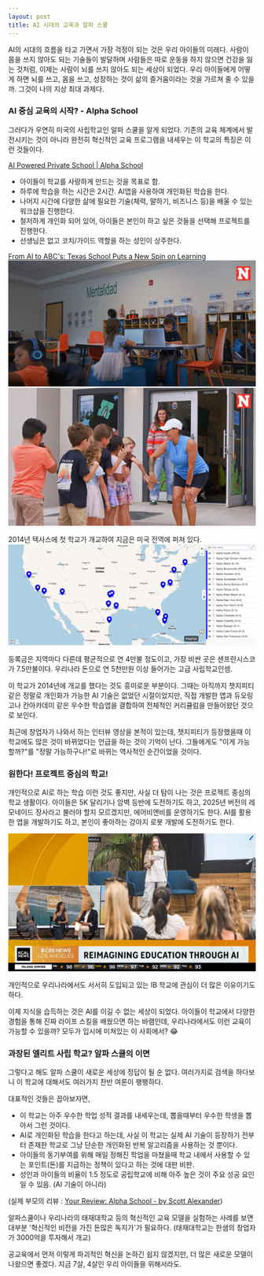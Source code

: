 ```yaml
---
layout: post
title: AI 시대의 교육과 알파 스쿨
---
```

AI의 시대의 흐름을 타고 가면서 가장 걱정이 되는 것은 우리 아이들의 미래다. 사람이 몸을 쓰지 않아도 되는 기술들이 발달하며 사람들은 따로 운동을 하지 않으면 건강을 잃는 것처럼, 이제는 사람이 뇌를 쓰지 않아도 되는 세상이 되었다. 우리 아이들에게 어떻게 하면 뇌를 쓰고, 몸을 쓰고, 성장하는 것이 삶의 즐거움이라는 것을 가르쳐 줄 수 있을까. 그것이 나의 지상 최대 과제다. 

### AI 중심 교육의 시작? - Alpha School

그러다가 우연히 미국의 사립학교인 알파 스쿨을 알게 되었다. 기존의 교육 체계에서 발전시키는 것이 아니라 완전히 혁신적인 교육 프로그램을 내세우는 이 학교의 특징은 이런 것들이다. 

[AI Powered Private School &#124; Alpha School](https://alpha.school/)

* 아이들이 학교를 사랑하게 만드는 것을 목표로 함. 
* 하루에 학습을 하는 시간은 2시간. AI앱을 사용하여 개인화된 학습을 한다.
* 나머지 시간에 다양한 삶에 필요한 기술(체력, 말하기, 비즈니스 등)을 배울 수 있는 워크샵을 진행한다.
* 철저하게 개인화 되어 있어, 아이들은 본인이 하고 싶은 것들을 선택해 프로젝트를 진행한다. 
* 선생님은 없고 코치/가이드 역할을 하는 성인이 상주한다. 

[From AI to ABC's: Texas School Puts a New Spin on Learning](https://www.youtube.com/watch?v=tmix-IUSAN0)
![Pasted image 20250909224949](/assets/img/Pasted%20image%2020250909224949.png)
![Pasted image 20250909225128](/assets/img/Pasted%20image%2020250909225128.png)

2014년 텍사스에 첫 학교가 개교하여 지금은 미국 전역에 퍼져 있다. 
![Pasted image 20250909225419](/assets/img/Pasted%20image%2020250909225419.png)

등록금은 지역마다 다른데 평균적으로 연 4만불 정도이고, 가장 비싼 곳은 샌프란시스코가 7.5만불이다. 우리나라 돈으로 연 5천만원 이상 들어가는 고급 사립학교인셈. 

이 학교가 2014년에 개교를 했다는 것도 흥미로운 부분이다. 그때는 아직까지 챗지피티 같은 정말로 개인화가 가능한 AI 기술은 없었던 시절이었지만, 직접 개발한 앱과 듀오링고나 칸아카데미 같은 우수한 학습앱을 결합하여 전체적인 커리큘럼을 만들어왔던 것으로 보인다.

최근에 창업자가 나와서 하는 인터뷰 영상을 본적이 있는데, 챗지피티가 등장했을때 이 학교에도 많은 것이 바뀌었다는 언급을 하는 것이 기억이 난다. 그들에게도 "이게 가능할까?"를 "정말 가능하구나!"로 바뀌는 역사적인 순간이었을 것이다.


### 원한다! 프로젝트 중심의 학교!

개인적으로 AI로 하는 학습 이런 것도 좋지만, 사실 더 탐이 나는 것은 프로젝트 중심의 학교 생활이다. 아이들은 5K 달리기나 암벽 등반에 도전하기도 하고, 2025년 버전의 레모네이드 장사라고 불러야 할지 모르겠지만, 에어비앤비를 운영하기도 한다. AI를 활용한 앱을 개발하기도 하고, 본인이 좋아하는 강아지 로봇 개발에 도전하기도 한다. 

![Pasted image 20250909230253](/assets/img/Pasted%20image%2020250909230253.png)

개인적으로 우리나라에서도 서서히 도입되고 있는 IB 학교에 관심이 더 많은 이유이기도 하다. 

이제 지식을 습득하는 것은 AI를 이길 수 없는 세상이 되었다. 아이들이 학교에서 다양한 경험을 통해 진짜 라이프 스킬을 배웠으면 하는 바램인데, 우리나라에서도 이런 교육이 가능할 수 있을까? 모두가 입시에 미쳐있는 이 사회에서? 😂


### 과장된 엘리트 사립 학교? 알파 스쿨의 이면

그렇다고 해도 알파 스쿨이 새로운 세상에 정답이 될 순 없다. 여러가지로 검색을 하다보니 이 학교에 대해서도 여러가지 찬반 여론이 팽팽하다. 

대표적인 것들은 꼽아보자면,

* 이 학교는 아주 우수한 학업 성적 결과를 내세우는데, 뽑을때부터 우수한 학생을 뽑아서 그런 것이다.
* AI로 개인화된 학습을 한다고 하는데, 사실 이 학교는 실제 AI 기술이 등장하기 전부터 존재한 학교로 그냥 단순한 개인화된 반복 알고리즘을 사용하는 것 뿐이다.
* 아이들의 동기부여를 위해 매일 정해진 학업을 마쳤을때 학교 내에서 사용할 수 있는 포인트(돈)를 지급하는 정책이 있다고 하는 것에 대판 비판.
* 성인과 아이들의 비율이 1:5 정도로 공립학교에 비해 아주 높은 것이 주요 성공 요인일 수 있음. (AI 기술이 아니라)

(실제 부모의 리뷰 : [Your Review: Alpha School - by Scott Alexander](https://www.astralcodexten.com/p/your-review-alpha-school))


알파스쿨이나 우리나라의 태재대학교 등의 혁신적인 교육 모델을 실험하는 사례를 보면 대부분 '혁신적인 비전을 가진 돈많은 독지가'가 필요하다. (태재대학교는 한샘의 창업자가 3000억을 투자해서 개교)

공교육에서 먼저 이렇게 파괴적인 혁신을 논하긴 쉽지 않겠지만, 더 많은 새로운 모델이 나왔으면 좋겠다. 지금 7살, 4살인 우리 아이들을 위해서라도. 
